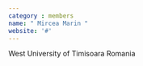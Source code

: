 ```yaml
---
category : members
name: " Mircea Marin " 
website: '#'
---
```

West University of Timisoara
Romania

